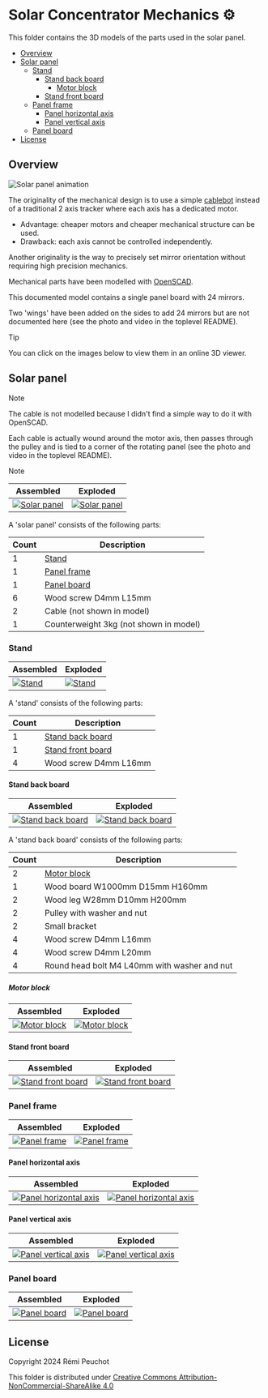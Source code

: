# Solar Concentrator Mechanics :gear:

This folder contains the 3D models of the parts used in the solar panel.

- [Overview](#overview)
- [Solar panel](#solar-panel)
    - [Stand](#stand)
        - [Stand back board](#stand-back-board)
            - [Motor block](#motor-block)
        - [Stand front board](#stand-front-board)
    - [Panel frame](#panel-frame)
        - [Panel horizontal axis](#panel-horizontal-axis)
        - [Panel vertical axis](#panel-vertical-axis)
    - [Panel board](#panel-board)
- [License](#license)

## Overview

![Solar panel animation](images/solar_panel.gif)

The originality of the mechanical design is to use a simple [cablebot](https://en.wikipedia.org/wiki/Cable_robots) instead
of a traditional 2 axis tracker where each axis has a dedicated motor.
* Advantage: cheaper motors and cheaper mechanical structure can be used.
* Drawback: each axis cannot be controlled independently.

Another originality is the way to precisely set mirror orientation without
requiring high precision mechanics.

Mechanical parts have been modelled with [OpenSCAD](https://openscad.org/).

This documented model contains a single panel board with 24 mirrors.

Two 'wings' have been added on the sides to add 24 mirrors but are not documented here
(see the photo and video in the toplevel README).

> [!TIP]
> You can click on the images below to view them in an online 3D viewer.

## Solar panel

> [!NOTE]
> The cable is not modelled because I didn't find a simple way to do it with OpenSCAD.
>
> Each cable is actually wound around the motor axis, then passes through the pulley
> and is tied to a corner of the rotating panel
> (see the photo and video in the toplevel README).

> [!NOTE]

| Assembled | Exploded |
| --------- | -------- |
| [![Solar panel](images/solar_panel_assembled.png)](https://remipch.github.io/test_website/view_3d.html?model=temp) | [![Solar panel](images/solar_panel_exploded.png)](https://remipch.github.io/test_website/view_3d.html?model=temp)

A 'solar panel' consists of the following parts:

| Count | Description |
| ----- | ----------- |
| 1 | [Stand](#stand)
| 1 | [Panel frame](#panel-frame)
| 1 | [Panel board](#panel-board)
| 6 | Wood screw D4mm L15mm
| 2 | Cable (not shown in model)
| 1 | Counterweight 3kg (not shown in model)

### Stand

| Assembled | Exploded |
| --------- | -------- |
| [![Stand](images/stand_assembled.png)](https://remipch.github.io/test_website/view_3d.html?model=temp) | [![Stand](images/stand_exploded.png)](https://remipch.github.io/test_website/view_3d.html?model=temp)

A 'stand' consists of the following parts:

| Count | Description |
| ----- | ----------- |
| 1 | [Stand back board](#stand-back-board)
| 1 | [Stand front board](#stand-front-board)
| 4 | Wood screw D4mm L16mm

#### Stand back board

| Assembled | Exploded |
| --------- | -------- |
| [![Stand back board](images/stand_back_board_assembled.png)](https://remipch.github.io/test_website/view_3d.html?model=temp) | [![Stand back board](images/stand_back_board_exploded.png)](https://remipch.github.io/test_website/view_3d.html?model=temp)

A 'stand back board' consists of the following parts:

| Count | Description |
| ----- | ----------- |
| 2 | [Motor block](#motor-block)
| 1 | Wood board W1000mm D15mm H160mm
| 2 | Wood leg W28mm D10mm H200mm
| 2 | Pulley with washer and nut
| 2 | Small bracket
| 4 | Wood screw D4mm L16mm
| 4 | Wood screw D4mm L20mm
| 4 | Round head bolt M4 L40mm with washer and nut

##### Motor block

| Assembled | Exploded |
| --------- | -------- |
| [![Motor block](images/motor_block_assembled.png)](https://remipch.github.io/test_website/view_3d.html?model=temp) | [![Motor block](images/motor_block_exploded.png)](https://remipch.github.io/test_website/view_3d.html?model=temp)

#### Stand front board

| Assembled | Exploded |
| --------- | -------- |
| [![Stand front board](images/stand_front_board_assembled.png)](https://remipch.github.io/test_website/view_3d.html?model=temp) | [![Stand front board](images/stand_front_board_exploded.png)](https://remipch.github.io/test_website/view_3d.html?model=temp)

### Panel frame

| Assembled | Exploded |
| --------- | -------- |
| [![Panel frame](images/panel_frame_assembled.png)](https://remipch.github.io/test_website/view_3d.html?model=temp) | [![Panel frame](images/panel_frame_exploded.png)](https://remipch.github.io/test_website/view_3d.html?model=temp)

#### Panel horizontal axis

| Assembled | Exploded |
| --------- | -------- |
| [![Panel horizontal axis](images/panel_horizontal_axis_assembled.png)](https://remipch.github.io/test_website/view_3d.html?model=temp) | [![Panel horizontal axis](images/panel_horizontal_axis_exploded.png)](https://remipch.github.io/test_website/view_3d.html?model=temp)

#### Panel vertical axis

| Assembled | Exploded |
| --------- | -------- |
| [![Panel vertical axis](images/panel_vertical_axis_assembled.png)](https://remipch.github.io/test_website/view_3d.html?model=temp) | [![Panel vertical axis](images/panel_vertical_axis_exploded.png)](https://remipch.github.io/test_website/view_3d.html?model=temp)

### Panel board

| Assembled | Exploded |
| --------- | -------- |
| [![Panel board](images/panel_board_assembled.png)](https://remipch.github.io/test_website/view_3d.html?model=temp) | [![Panel board](images/panel_board_exploded.png)](https://remipch.github.io/test_website/view_3d.html?model=temp)

## License

Copyright 2024 Rémi Peuchot

This folder is distributed under [Creative Commons Attribution-NonCommercial-ShareAlike 4.0](mechanics/LICENSE.md)

